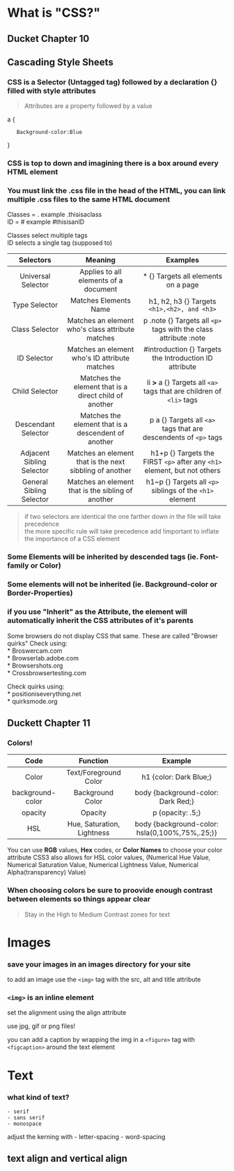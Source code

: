 # What is "**CSS?**"

## Ducket Chapter 10  

## Cascading Style Sheets

### CSS is a Selector (Untagged tag) followed by a declaration {} filled with style attributes
   > Attributes are a property followed by a value

  a {

       Background-color:Blue
   }

### CSS is top to down and imagining there is a box around every HTML element

### You must link the .css file in the head of the HTML, you can link multiple .css files to the same HTML document

Classes = . example .thisisaclass  
ID = #   example #thisisanID

Classes select multiple tags  
ID selects a single tag (supposed to)

| Selectors | Meaning | Examples |
|:-----:|:--------:|:------:|
| Universal Selector | Applies to all elements of a document | * {} Targets all elements on a page
| Type Selector | Matches Elements Name | h1, h2, h3 {} Targets ```<h1>,<h2>, and <h3>```
| Class Selector| Matches an element who's class attribute matches | p .note {} Targets all ```<p>``` tags with the class attribute :note
| ID Selector | Matches an element who's ID attribute matches | #introduction {} Targets the Introduction ID attribute
| Child Selector | Matches the element that is a direct child of another | li **>** a {} Targets all ```<a>``` tags that are children of ```<li>``` tags
| Descendant Selector |  Matches the element that is a descendent of another | p a {} Targets all ```<a>``` tags that are descendents of ```<p>``` tags
| Adjacent Sibling Selector | Matches an element that is the next sibbling of another | h1+p {} Targets the FIRST ```<p>``` after any ```<h1>``` element, but not others
| General Sibling Selector | Matches an element that is the sibling of another | h1~p {} Targets all ```<p>``` siblings of the ```<h1>``` element  



> if two selectors are identical the one farther down in the file will take precedence  
> the more specific rule will take precedence
> add !important to inflate the importance of a CSS element

### Some Elements will be inherited by descended tags (ie. Font-family or Color) 
###  Some elements will not be inherited (ie. Background-color or Border-Properties)
 
 ### if you use "Inherit" as the Attribute, the element will automatically inherit the CSS attributes of it's parents

 Some browsers do not display CSS that same. These are called "Browser quirks" 
Check using:  
    * Broswercam.com  
    * Browserlab.adobe.com  
    * Browsershots.org  
    * Crossbrowsertesting.com  

Check quirks using:   
    * positioniseverything.net  
    * quirksmode.org


## Duckett Chapter 11

### Colors! 

| Code | Function | Example
|:-----:|:-------:|:-------:|
| Color | Text/Foreground Color | h1 {color: Dark Blue;}
| background-color | Background Color | body {background-color: Dark Red;}
| opacity | Opacity | p {opacity: .5;}
| HSL |  Hue, Saturation, Lightness| body {background-color: hsla(0,100%,75%,.25;)}

You can use **RGB** values, **Hex** codes, or **Color Names** to choose your color attribute
CSS3 also allows for HSL color values, (Numerical Hue Value, Numerical Saturation Value, Numerical Lightness Value, Numerical Alpha(transparency) Value)

### When choosing colors be sure to proovide enough contrast between elements so things appear clear  
> Stay in the High to Medium Contrast zones for text

# Images

### save your images in an images directory for your site

to add an image use the `<img>` tag with the src, alt and title attribute

### `<img>` is an inline element

set the alignment using the align attribute

use jpg, gif or png files!

you can add a caption by wrapping the img in a `<figure>` tag with `<figcaption>` around the text element

# Text

### what kind of text?
    - serif
    - sans serif
    - monospace
adjust the kerning with 
    - letter-spacing
    - word-spacing

text align and vertical align
- 